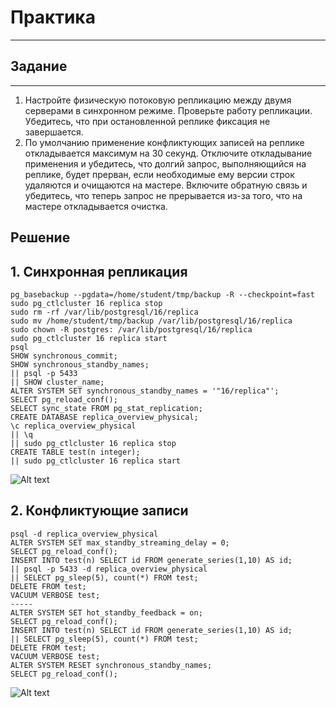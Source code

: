 # Практика

---

## Задание

---

1. Настройте физическую потоковую репликацию
   между двумя серверами в синхронном режиме.
   Проверьте работу репликации. Убедитесь, что при
   остановленной реплике фиксация не завершается.
2. По умолчанию применение конфликтующих записей
   на реплике откладывается максимум на 30 секунд.
   Отключите откладывание применения и убедитесь, что
   долгий запрос, выполняющийся на реплике, будет прерван,
   если необходимые ему версии строк удаляются и очищаются
   на мастере.
   Включите обратную связь и убедитесь, что теперь запрос
   не прерывается из-за того, что на мастере откладывается
   очистка.

## Решение

## 1. Синхронная репликация

```
pg_basebackup --pgdata=/home/student/tmp/backup -R --checkpoint=fast
sudo pg_ctlcluster 16 replica stop
sudo rm -rf /var/lib/postgresql/16/replica
sudo mv /home/student/tmp/backup /var/lib/postgresql/16/replica
sudo chown -R postgres: /var/lib/postgresql/16/replica
sudo pg_ctlcluster 16 replica start
psql
SHOW synchronous_commit;
SHOW synchronous_standby_names;
|| psql -p 5433
|| SHOW cluster_name;
ALTER SYSTEM SET synchronous_standby_names = '"16/replica"';
SELECT pg_reload_conf();
SELECT sync_state FROM pg_stat_replication;
CREATE DATABASE replica_overview_physical;
\c replica_overview_physical
|| \q
|| sudo pg_ctlcluster 16 replica stop
CREATE TABLE test(n integer);
|| sudo pg_ctlcluster 16 replica start
```

![Alt text]()

## 2. Конфликтующие записи

```
psql -d replica_overview_physical
ALTER SYSTEM SET max_standby_streaming_delay = 0;
SELECT pg_reload_conf();
INSERT INTO test(n) SELECT id FROM generate_series(1,10) AS id;
|| psql -p 5433 -d replica_overview_physical
|| SELECT pg_sleep(5), count(*) FROM test;
DELETE FROM test;
VACUUM VERBOSE test;
-----
ALTER SYSTEM SET hot_standby_feedback = on;
SELECT pg_reload_conf();
INSERT INTO test(n) SELECT id FROM generate_series(1,10) AS id;
|| SELECT pg_sleep(5), count(*) FROM test;
DELETE FROM test;
VACUUM VERBOSE test;
ALTER SYSTEM RESET synchronous_standby_names;
SELECT pg_reload_conf();
```

![Alt text]()
